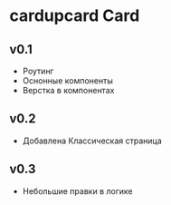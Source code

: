 # cardupcard Card

## v0.1
- Роутинг 
- Оснонные компоненты
- Верстка в компонентах

## v0.2
- Добавлена Классическая страница

## v0.3
- Небольшие правки в логике
